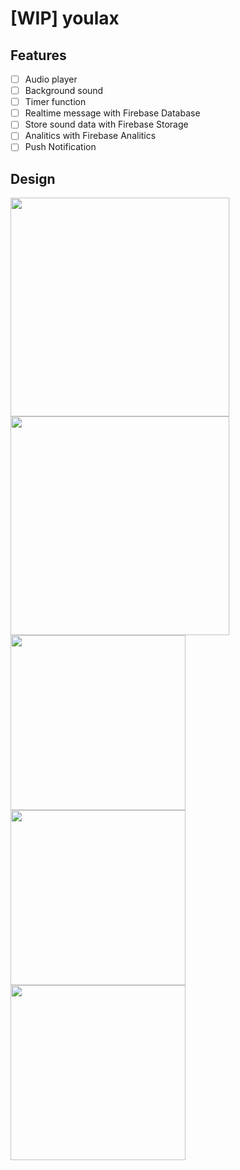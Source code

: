 # [WIP] youlax

## Features

- [ ] Audio player
- [ ] Background sound
- [ ] Timer function
- [ ] Realtime message with Firebase Database
- [ ] Store sound data with Firebase Storage
- [ ] Analitics with Firebase Analitics
- [ ] Push Notification

## Design

<img src="https://github.com/WataruMaeda/youlax/blob/master/design/top02.jpg" width="350">  <img src="https://github.com/WataruMaeda/youlax/blob/master/design/menu02.jpg" width="350">  <img src="https://github.com/WataruMaeda/youlax/blob/master/design/setTimer01.jpg" width="280"> <img src="https://github.com/WataruMaeda/youlax/blob/master/design/setting01.jpg" width="280"> <img src="https://github.com/WataruMaeda/youlax/blob/master/design/favoriteSound01.jpg" width="280">
